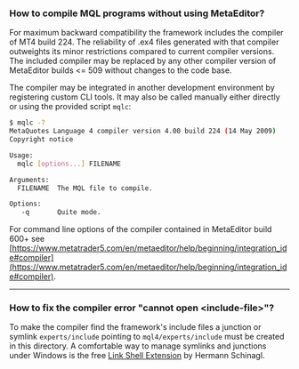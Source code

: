 
### How to compile MQL programs without using MetaEditor?
For maximum backward compatibility the framework includes the compiler of MT4 build 224. The reliability of .ex4 files generated 
with that compiler outweights its minor restrictions compared to current compiler versions. The included compiler may be replaced 
by any other compiler version of MetaEditor builds &lt;= 509 without changes to the code base.

The compiler may be integrated in another development environment by registering custom CLI tools. It may also be called 
manually either directly or using the provided script `mqlc`:

```bash
$ mqlc -?
MetaQuotes Language 4 compiler version 4.00 build 224 (14 May 2009)
Copyright notice

Usage:
  mqlc [options...] FILENAME

Arguments:
  FILENAME  The MQL file to compile.

Options:
   -q       Quite mode.
```

For command line options of the compiler contained in MetaEditor build 600+ see [https://www.metatrader5.com/en/metaeditor/help/beginning/integration_ide#compiler](https://www.metatrader5.com/en/metaeditor/help/beginning/integration_ide#compiler).
- - -

### How to fix the compiler error "cannot open &lt;include-file&gt;"?
To make the compiler find the framework's include files a junction or symlink `experts/include` pointing to 
`mql4/experts/include` must be created in this directory. A comfortable way to manage symlinks and junctions under Windows 
is the free [Link Shell Extension](http://schinagl.priv.at/nt/hardlinkshellext/linkshellextension.html) by Hermann Schinagl.
